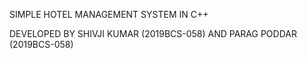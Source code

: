 SIMPLE HOTEL MANAGEMENT SYSTEM IN C++

DEVELOPED BY SHIVJI KUMAR (2019BCS-058) AND PARAG PODDAR (2019BCS-058)
